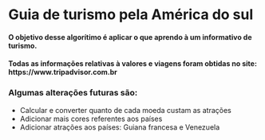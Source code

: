 <h1> Guia de turismo pela América do sul </h1>
<h4> O objetivo desse algorítimo é aplicar o que aprendo à um informativo de turismo. </h4>
<h4> Todas as informações relativas à valores e viagens foram obtidas no site: https://www.tripadvisor.com.br </h4>
<h3> Algumas alterações futuras são: </h3>

- Calcular e converter quanto de cada moeda custam as atrações
- Adicionar mais cores referentes aos países
- Adicionar atrações aos países: Guiana francesa e Venezuela
